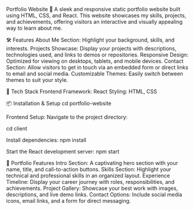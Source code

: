 Portfolio Website 💼
A sleek and responsive static portfolio website built using HTML, CSS, and React. This website showcases my skills, projects, and achievements, offering visitors an interactive and visually appealing way to learn about me.

🛠️ Features
About Me Section: Highlight your background, skills, and interests.
Projects Showcase: Display your projects with descriptions, technologies used, and links to demos or repositories.
Responsive Design: Optimized for viewing on desktops, tablets, and mobile devices.
Contact Section: Allow visitors to get in touch via an embedded form or direct links to email and social media.
Customizable Themes: Easily switch between themes to suit your style.

🚀 Tech Stack
Frontend
Framework: React
Styling: HTML, CSS

📦 Installation & Setup
cd portfolio-website  

Frontend Setup:
Navigate to the project directory:

cd client  

Install dependencies:
npm install  

Start the React development server:
npm start  

🎨 Portfolio Features
Intro Section: A captivating hero section with your name, title, and call-to-action buttons.
Skills Section: Highlight your technical and professional skills in an organized layout.
Experience Timeline: Display your career journey with roles, responsibilities, and achievements.
Project Gallery: Showcase your best work with images, descriptions, and live demo links.
Contact Options: Include social media icons, email links, and a form for direct messaging.
